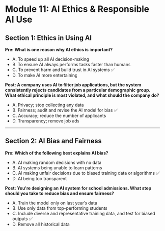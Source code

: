 # Module 11: AI Ethics & Responsible AI Use

## Section 1: Ethics in Using AI

**Pre: What is one reason why AI ethics is important?**  
- A. To speed up all AI decision-making  
- B. To ensure AI always performs tasks faster than humans  
- C. To prevent harm and build trust in AI systems ✅  
- D. To make AI more entertaining  

**Post: A company uses AI to filter job applications, but the system consistently rejects candidates from a particular demographic group. What ethical principle is most violated, and what should the company do?**  
- A. Privacy; stop collecting any data  
- B. Fairness; audit and revise the AI model for bias ✅  
- C. Accuracy; reduce the number of applicants  
- D. Transparency; remove job ads  

---

## Section 2: AI Bias and Fairness

**Pre: Which of the following best explains AI bias?**  
- A. AI making random decisions with no data  
- B. AI systems being unable to learn patterns  
- C. AI making unfair decisions due to biased training data or algorithms ✅  
- D. AI being too transparent  

**Post: You're designing an AI system for school admissions. What step should you take to reduce bias and ensure fairness?**  
- A. Train the model only on last year’s data  
- B. Use only data from top-performing students  
- C. Include diverse and representative training data, and test for biased outputs ✅  
- D. Remove all historical data  
